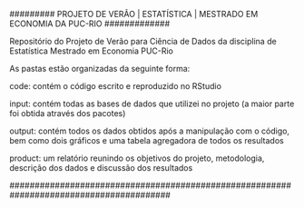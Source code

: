 ######### PROJETO DE VERÃO | ESTATÍSTICA | MESTRADO EM ECONOMIA DA PUC-RIO #############

Repositório do Projeto de Verão para Ciência de Dados da disciplina de Estatística
Mestrado em Economia PUC-Rio

As pastas estão organizadas da seguinte forma:

code: contém o código escrito e reproduzido no RStudio

input: contém todas as bases de dados que utilizei no projeto (a maior parte foi obtida através dos pacotes)

output: contém todos os dados obtidos após a manipulação com o código, bem como dois gráficos e uma tabela agregadora de todos os resultados

product: um relatório reunindo os objetivos do projeto, metodologia, descrição dos dados e discussão dos resultados


########################################################################################
